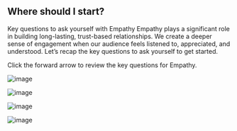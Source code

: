 ## Where should I start?

Key questions to ask yourself with Empathy
Empathy plays a significant role in building long-lasting, trust-based relationships. We create a deeper sense of engagement when our audience feels listened to, appreciated, and understood. Let’s recap the key questions to ask yourself to get started.

Click the forward arrow to review the key questions for Empathy.

![image](https://github.com/adeleke123/Mckinsey-Forward-Program/assets/51156057/17d13eac-29fa-4b5b-b11c-c5e2040e5b6e)

![image](https://github.com/adeleke123/Mckinsey-Forward-Program/assets/51156057/e4ee8a9e-2c8e-4655-8d21-aa55564ea2b2)

![image](https://github.com/adeleke123/Mckinsey-Forward-Program/assets/51156057/709ea57d-ba41-4d9c-8bf8-de909478c2f8)

![image](https://github.com/adeleke123/Mckinsey-Forward-Program/assets/51156057/40a5b17d-85ca-4604-be6c-23f4b8c197a5)
